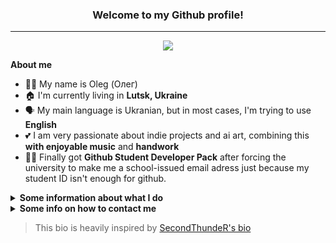 


<h3 align="center"> Welcome to my Github profile! </h3>

---
<p align="center">
<img src="https://github-readme-stats-six-liart-63.vercel.app/api?username=ItsOlegDm&show_icons=true&title_color=de6161&icon_color=de6161&count_private=true&theme=dracula&include_all_commits=false&custom_title=ItsOlegDm%27s%20GitHub%20Stats&hide=stars" /> </p>
<strong>About me</strong>

- 🙋‍♂️ My name is Oleg (Олег)
- 🏠 I'm currently living in **Lutsk, Ukraine**
- 🗣 My main language is Ukranian, but in most cases, I'm trying to use **English**
- 💕 I am very passionate about indie projects and ai art, combining this **with enjoyable music** and **handwork**
- 👨‍🎓 Finally got **Github Student Developer Pack** after forcing the university to make me a school-issued email adress just because my student ID isn't enough for github.

</p>

<details><summary><strong>Some information about what I do</strong></summary><p>

- 📚 I'm currently learning:
  - **Python**
  - **PHP**
  - **CSS**
  - **JavaScript**
- 🏆 I've currently finished learning:
   - **[Basics] Javascript/SQL/Python/PHP/CSS**
- 🌱 I want to learn in future:
  - **JavaScript Things:**
    - **React**
- 🛠️ Check out some of my projects:
  - [StableDiffusion Stuff](https://sd.itsolegdm.com/) — Some of my tips for Stable DIffusion
  - [Foxgirls.club](https://foxgirls.club) — [nekos.life](https://nekos.life) but with foxgirls
  - [PNG Info bot](https://t.me/pnginfobot/) — Telegram bot to get Stable DIffusion metadata from images
  - [itsolegdm.com](https://itsolegdm.com/) — Just my personal website

</p></details>

<details><summary><strong>Some info on how to contact me</strong></summary><p>

- 🌍 Here are several sites where you can follow me:
  - **[X(not videos)](https://x.com/itsolegdm)**
  - **[Last.fm](https://last.fm/user/ItsOlegDm)**
  - **[AniList](https://anilist.co/user/ItsOlegDm/)**
  - **[Discord](https://discord.com/users/646963669799796738)**

- 📫 The best way you can reach me:
  - ✈ **[Telegram](https://t.me/itsolegdm)** or via 📧 **Email** - itsolegdm@gmail.com
  - 🕖 My active time: **8 A.M. - 4 A.M.** *(GMT+2)* (yes, i'm kinda crazy)

</p></details>

> This bio is heavily inspired by [SecondThundeR's bio](https://github.com/SecondThundeR/)
